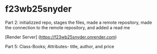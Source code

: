 # f23wb25snyder

Part 2: initializzed repo, stages the files, made a remote repository, made the connection to the remote repository, and added a read me

[Render Server] (https://f23wb25snyder.onrender.com)

Part 5: Class-Books; Attributes- title, author, and price
